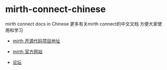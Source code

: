 # mirth-connect-chinese
mirth connect docs in Chinese  更多有关mirth connect的中文文档 方便大家使用和学习



* [mirth 开源代码项目地址](http://www.mirthcorp.com/community/issues/browse/MIRTH/?selectedTab=com.atlassian.jira.jira-projects-plugin:roadmap-panel)

* [mirth 官方网站](https://www.mirth.com/)

* [论坛](http://www.mirthcorp.com/community/forums) 
